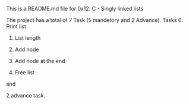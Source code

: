 This is a README.md file for 0x12. C - Singly linked lists

The project has a total of 7 Task (5 mandetory and 2 Advance).
Tasks
0. Print list

1. List length

2. Add node

3. Add node at the end

4. Free list

and 

2 advance task.
